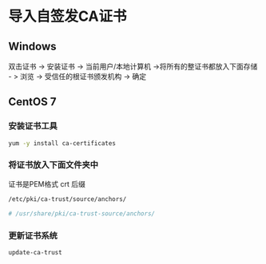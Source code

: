 # 导入自签发CA证书

## Windows

双击证书 -> 安装证书 -> 当前用户/本地计算机 ->将所有的整证书都放入下面存储 - > 浏览 -> 受信任的根证书颁发机构 -> 确定

## CentOS 7

### 安装证书工具

```bash
yum -y install ca-certificates
```

### 将证书放入下面文件夹中

证书是PEM格式 crt 后缀

```bash
/etc/pki/ca-trust/source/anchors/

# /usr/share/pki/ca-trust-source/anchors/
```

### 更新证书系统

```bash
update-ca-trust
```
